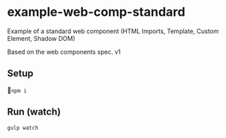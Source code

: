 # example-web-comp-standard
Example of a standard web component (HTML Imports, Template, Custom Element, Shadow DOM)

Based on the web components spec. v1

## Setup
```npm i```

## Run (watch)
```gulp watch```